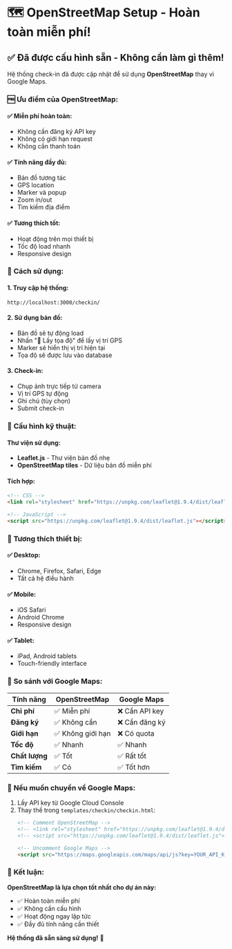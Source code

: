 # 🗺️ OpenStreetMap Setup - Hoàn toàn miễn phí!

## ✅ **Đã được cấu hình sẵn - Không cần làm gì thêm!**

Hệ thống check-in đã được cập nhật để sử dụng **OpenStreetMap** thay vì Google Maps.

### 🆓 **Ưu điểm của OpenStreetMap:**

#### **✅ Miễn phí hoàn toàn:**
- Không cần đăng ký API key
- Không có giới hạn request
- Không cần thanh toán

#### **✅ Tính năng đầy đủ:**
- Bản đồ tương tác
- GPS location
- Marker và popup
- Zoom in/out
- Tìm kiếm địa điểm

#### **✅ Tương thích tốt:**
- Hoạt động trên mọi thiết bị
- Tốc độ load nhanh
- Responsive design

### 🚀 **Cách sử dụng:**

#### **1. Truy cập hệ thống:**
```
http://localhost:3000/checkin/
```

#### **2. Sử dụng bản đồ:**
- Bản đồ sẽ tự động load
- Nhấn "📍 Lấy tọa độ" để lấy vị trí GPS
- Marker sẽ hiển thị vị trí hiện tại
- Tọa độ sẽ được lưu vào database

#### **3. Check-in:**
- Chụp ảnh trực tiếp từ camera
- Vị trí GPS tự động
- Ghi chú (tùy chọn)
- Submit check-in

### 🔧 **Cấu hình kỹ thuật:**

#### **Thư viện sử dụng:**
- **Leaflet.js** - Thư viện bản đồ nhẹ
- **OpenStreetMap tiles** - Dữ liệu bản đồ miễn phí

#### **Tích hợp:**
```html
<!-- CSS -->
<link rel="stylesheet" href="https://unpkg.com/leaflet@1.9.4/dist/leaflet.css" />

<!-- JavaScript -->
<script src="https://unpkg.com/leaflet@1.9.4/dist/leaflet.js"></script>
```

### 📱 **Tương thích thiết bị:**

#### **✅ Desktop:**
- Chrome, Firefox, Safari, Edge
- Tất cả hệ điều hành

#### **✅ Mobile:**
- iOS Safari
- Android Chrome
- Responsive design

#### **✅ Tablet:**
- iPad, Android tablets
- Touch-friendly interface

### 🎯 **So sánh với Google Maps:**

| Tính năng | OpenStreetMap | Google Maps |
|-----------|---------------|-------------|
| **Chi phí** | ✅ Miễn phí | ❌ Cần API key |
| **Đăng ký** | ✅ Không cần | ❌ Cần đăng ký |
| **Giới hạn** | ✅ Không giới hạn | ❌ Có quota |
| **Tốc độ** | ✅ Nhanh | ✅ Nhanh |
| **Chất lượng** | ✅ Tốt | ✅ Rất tốt |
| **Tìm kiếm** | ✅ Có | ✅ Tốt hơn |

### 🔄 **Nếu muốn chuyển về Google Maps:**

1. Lấy API key từ Google Cloud Console
2. Thay thế trong `templates/checkin/checkin.html`:
   ```html
   <!-- Comment OpenStreetMap -->
   <!-- <link rel="stylesheet" href="https://unpkg.com/leaflet@1.9.4/dist/leaflet.css" /> -->
   <!-- <script src="https://unpkg.com/leaflet@1.9.4/dist/leaflet.js"></script> -->
   
   <!-- Uncomment Google Maps -->
   <script src="https://maps.googleapis.com/maps/api/js?key=YOUR_API_KEY&libraries=places&callback=initMap" async defer></script>
   ```

### 🎉 **Kết luận:**

**OpenStreetMap là lựa chọn tốt nhất cho dự án này:**
- ✅ Hoàn toàn miễn phí
- ✅ Không cần cấu hình
- ✅ Hoạt động ngay lập tức
- ✅ Đầy đủ tính năng cần thiết

**Hệ thống đã sẵn sàng sử dụng!** 🚀
